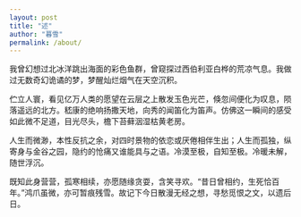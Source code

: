 ```yaml
---
layout: post
title: "述"
author: "暮雪"
permalink: /about/
---
```


我曾幻想过北冰洋跳出海面的彩色鱼群，曾窥探过西伯利亚白桦的荒凉气息。我做过无数奇幻诡谲的梦，梦醒灿烂烟气在天空沉积。

伫立人寰，看见亿万人类的愿望在云层之上散发玉色光芒，倏忽间便化为叹息，陨落遥远的北方。嵇康的绝响扬撒天地，向秀的闻笛化为笛声。仿佛这一瞬间的感受如此微不足道，目光尽头，檐下苔藓洇湿枯黄老房。

人生而微渺，本性反抗之余，对四时景物的依恋或厌倦相伴生出；人生而孤独，纵寄身与金谷之园，隐约的怆痛又谁能具与之语。冷漠至极，自知至极。冷暖未解，随世浮沉。

既知此身营营，孤寒相续，亦愿随缘贪耍，含笑寻欢。“昔日曾相约，生死恰百年。”鸿爪虽微，亦可暂痕残雪。故记下今日散漫无经之想，寻愁觅恨之文，以遗后日。